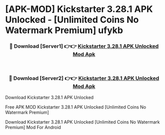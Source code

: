 # [APK-MOD] Kickstarter 3.28.1 APK Unlocked - [Unlimited Coins No Watermark Premium] ufykb



<div align="center">
<h3>🔴 Download [Server1] 👉👉 <a href="https://momento.my/?title=Kickstarter_3.28.1_APK_Unlocked">Kickstarter 3.28.1 APK Unlocked Mod Apk</a></h3><br>

<h3>🔴 Download [Server2] 👉👉 <a href="https://momento.my/?title=Kickstarter_3.28.1_APK_Unlocked">Kickstarter 3.28.1 APK Unlocked Mod Apk</a></h3>
</div>



Download Kickstarter 3.28.1 APK Unlocked 

Free APK MOD Kickstarter 3.28.1 APK Unlocked [Unlimited Coins No Watermark Premium]

Download Kickstarter 3.28.1 APK Unlocked [Unlimited Coins No Watermark Premium] Mod For Android
